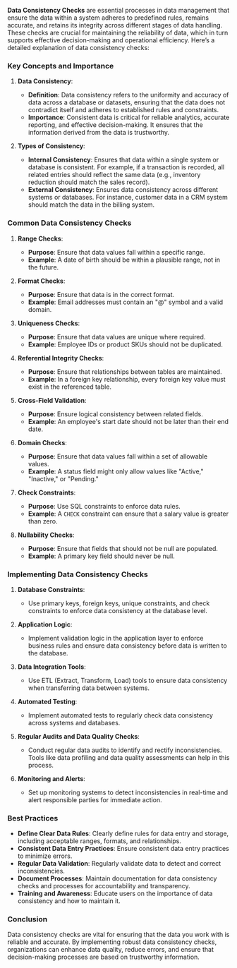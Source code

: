 **Data Consistency Checks** are essential processes in data management that ensure the data within a system adheres to predefined rules, remains accurate, and retains its integrity across different stages of data handling. These checks are crucial for maintaining the reliability of data, which in turn supports effective decision-making and operational efficiency. Here’s a detailed explanation of data consistency checks:

### **Key Concepts and Importance**

1. **Data Consistency**:
    - **Definition**: Data consistency refers to the uniformity and accuracy of data across a database or datasets, ensuring that the data does not contradict itself and adheres to established rules and constraints.
    - **Importance**: Consistent data is critical for reliable analytics, accurate reporting, and effective decision-making. It ensures that the information derived from the data is trustworthy.

2. **Types of Consistency**:
    - **Internal Consistency**: Ensures that data within a single system or database is consistent. For example, if a transaction is recorded, all related entries should reflect the same data (e.g., inventory reduction should match the sales record).
    - **External Consistency**: Ensures data consistency across different systems or databases. For instance, customer data in a CRM system should match the data in the billing system.

### **Common Data Consistency Checks**

1. **Range Checks**:
    - **Purpose**: Ensure that data values fall within a specific range.
    - **Example**: A date of birth should be within a plausible range, not in the future.

2. **Format Checks**:
    - **Purpose**: Ensure that data is in the correct format.
    - **Example**: Email addresses must contain an "@" symbol and a valid domain.

3. **Uniqueness Checks**:
    - **Purpose**: Ensure that data values are unique where required.
    - **Example**: Employee IDs or product SKUs should not be duplicated.

4. **Referential Integrity Checks**:
    - **Purpose**: Ensure that relationships between tables are maintained.
    - **Example**: In a foreign key relationship, every foreign key value must exist in the referenced table.

5. **Cross-Field Validation**:
    - **Purpose**: Ensure logical consistency between related fields.
    - **Example**: An employee's start date should not be later than their end date.

6. **Domain Checks**:
    - **Purpose**: Ensure that data values fall within a set of allowable values.
    - **Example**: A status field might only allow values like "Active," "Inactive," or "Pending."

7. **Check Constraints**:
    - **Purpose**: Use SQL constraints to enforce data rules.
    - **Example**: A `CHECK` constraint can ensure that a salary value is greater than zero.

8. **Nullability Checks**:
    - **Purpose**: Ensure that fields that should not be null are populated.
    - **Example**: A primary key field should never be null.

### **Implementing Data Consistency Checks**

1. **Database Constraints**:
    - Use primary keys, foreign keys, unique constraints, and check constraints to enforce data consistency at the database level.

2. **Application Logic**:
    - Implement validation logic in the application layer to enforce business rules and ensure data consistency before data is written to the database.

3. **Data Integration Tools**:
    - Use ETL (Extract, Transform, Load) tools to ensure data consistency when transferring data between systems.

4. **Automated Testing**:
    - Implement automated tests to regularly check data consistency across systems and databases.

5. **Regular Audits and Data Quality Checks**:
    - Conduct regular data audits to identify and rectify inconsistencies. Tools like data profiling and data quality assessments can help in this process.

6. **Monitoring and Alerts**:
    - Set up monitoring systems to detect inconsistencies in real-time and alert responsible parties for immediate action.

### **Best Practices**

- **Define Clear Data Rules**: Clearly define rules for data entry and storage, including acceptable ranges, formats, and relationships.
- **Consistent Data Entry Practices**: Ensure consistent data entry practices to minimize errors.
- **Regular Data Validation**: Regularly validate data to detect and correct inconsistencies.
- **Document Processes**: Maintain documentation for data consistency checks and processes for accountability and transparency.
- **Training and Awareness**: Educate users on the importance of data consistency and how to maintain it.

### **Conclusion**

Data consistency checks are vital for ensuring that the data you work with is reliable and accurate. By implementing robust data consistency checks, organizations can enhance data quality, reduce errors, and ensure that decision-making processes are based on trustworthy information.
